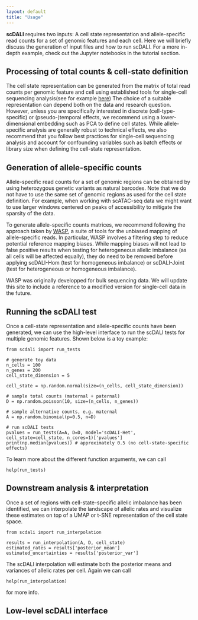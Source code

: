 ```yaml
---
layout: default
title: "Usage"
---
```


<strong>scDALI</strong> requires two inputs: A cell state representation and allele-specific read counts for a set of genomic features and each cell. Here we will briefly discuss the generation of input files and how to run scDALI. For a more in-depth example, check out the Jupyter notebooks in the tutorial section.

## Processing of total counts & cell-state definition

The cell state representation can be generated from the matrix of total read counts per genomic feature and cell using established tools for single-cell sequencing analysis(see for example [here](https://scanpy.readthedocs.io/en/stable/tutorials.html)) The choice of a suitable representation can depend both on the data and research question. However, unless you are specifically interested in discrete (cell-type-specific) or (pseudo-)temporal effects, we recommend using a lower-dimensional embedding such as PCA to define cell states. While allele-specific analysis are generally robust to technical effects, we also recommend that you follow best practices for single-cell sequencing analysis and account for confounding variables such as batch effects or library size when defining the cell-state representation.

## Generation of allele-specific counts

Allele-specific read counts for a set of genomic regions can be obtained by using heterozygous genetic variants as natural barcodes. Note that we do not have to use the same set of genomic regions as used for the cell state definition. For example, when working with scATAC-seq data we might want to use larger windows centered on peaks of accessibility to mitigate the sparsity of the data. 

To generate allele-specific counts matrices, we recommend following the approach taken by [WASP](https://github.com/bmvdgeijn/WASP), a suite of tools for the unbiased mapping of allele-specific reads. In particular, WASP involves a filtering step to reduce potential reference mapping biases. While mapping biases will not lead to false positive results when testing for heterogeneous allelic imbalance (as all cells will be affected equally), they do need to be removed before applying scDALI-Hom (test for homogeneous imbalance) or scDALI-Joint (test for heterogeneous or homogeneous imbalance).

WASP was originally developped for bulk sequencing data. We will update this site to include a reference to a modified version for single-cell data in the future.

## Running the scDALI test

Once a cell-state representation and allele-specific counts have been generated, we can use the high-level interface to run the scDALI tests for multiple genomic features. Shown below is a toy example:

    from scdali import run_tests

    # generate toy data
    n_cells = 100
    n_genes = 200
    cell_state_dimension = 5

    cell_state = np.random.normal(size=(n_cells, cell_state_dimension))  
    
    # sample total counts (maternal + paternal)
    D = np.random.poisson(10, size=(n_cells, n_genes)) 
    
    # sample alternative counts, e.g. maternal
    A = np.random.binomial(p=0.5, n=D) 

    # run scDALI tests
    pvalues = run_tests(A=A, D=D, model='scDALI-Het', cell_state=cell_state, n_cores=1)['pvalues']
    print(np.median(pvalues)) # approximately 0.5 (no cell-state-specific effects)
  
To learn more about the different function arguments, we can call 

    help(run_tests)

## Downstream analysis & interpretation

Once a set of regions with cell-state-specific allelic imbalance has been identified, we can interpolate the landscape of allelic rates and visualize these estimates on top of a UMAP or t-SNE representation of the cell state space. 

    from scdali import run_interpolation
    
    results = run_interpolation(A, D, cell_state)
    estimated_rates = results['posterior_mean']
    estimated_uncertainties = results['posterior_var']
    
The scDALI interpolation will estimate both the posterior means and variances of allelic rates per cell. Again we can call
    
    help(run_interpolation)
    
for more info.

## Low-level scDALI interface

